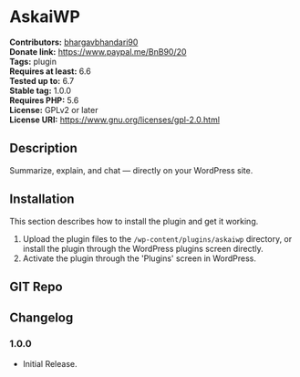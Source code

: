# AskaiWP #
**Contributors:** [bhargavbhandari90](https://profiles.wordpress.org/bhargavbhandari90/)  
**Donate link:** https://www.paypal.me/BnB90/20  
**Tags:** plugin  
**Requires at least:** 6.6  
**Tested up to:** 6.7  
**Stable tag:** 1.0.0  
**Requires PHP:** 5.6  
**License:** GPLv2 or later  
**License URI:** https://www.gnu.org/licenses/gpl-2.0.html  

## Description ##

Summarize, explain, and chat — directly on your WordPress site.

## Installation ##

This section describes how to install the plugin and get it working.

1. Upload the plugin files to the `/wp-content/plugins/askaiwp` directory, or install the plugin through the WordPress plugins screen directly.
2. Activate the plugin through the 'Plugins' screen in WordPress.

## GIT Repo ##


## Changelog ##

### 1.0.0 ###
* Initial Release.
